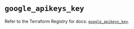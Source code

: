 # `google_apikeys_key`

Refer to the Terraform Registry for docs: [`google_apikeys_key`](https://registry.terraform.io/providers/hashicorp/google/5.22.0/docs/resources/apikeys_key).

